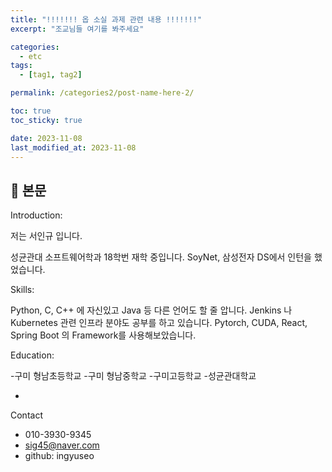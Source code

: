 ```yaml
---
title: "!!!!!!! 옵 소실 과제 관련 내용 !!!!!!!"
excerpt: "조교님들 여기를 봐주세요"

categories:
  - etc
tags:
  - [tag1, tag2]

permalink: /categories2/post-name-here-2/

toc: true
toc_sticky: true

date: 2023-11-08
last_modified_at: 2023-11-08
---
```


## 🦥 본문

Introduction:

저는 서인규 입니다.

성균관대 소프트웨어학과 18학번 재학 중입니다.
SoyNet, 삼성전자 DS에서 인턴을 했었습니다.

Skills:

Python, C, C++ 에 자신있고 Java 등 다른 언어도 할 줄 압니다.
Jenkins 나 Kubernetes 관련 인프라 분야도 공부를 하고 있습니다.
Pytorch, CUDA, React, Spring Boot 의 Framework를 사용해보았습니다.

Education:

-구미 형남초등학교
-구미 형남중학교
-구미고등학교
-성균관대학교

- 

Contact
- 010-3930-9345
- sig45@naver.com
- github: ingyuseo
